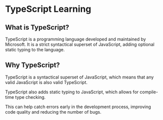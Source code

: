 # TypeScript Learning 

## What is TypeScript?

TypeScript is a programming language developed and maintained by Microsoft. It is a strict syntactical superset of JavaScript, adding optional static typing to the language.

## Why TypeScript?

TypeScript is a syntactical superset of JavaScript, which means that any valid JavaScript is also valid TypeScript. 

TypeScript also adds static typing to JavaScript, which allows for compile-time type checking. 

This can help catch errors early in the development process, improving code quality and reducing the number of bugs.

## 